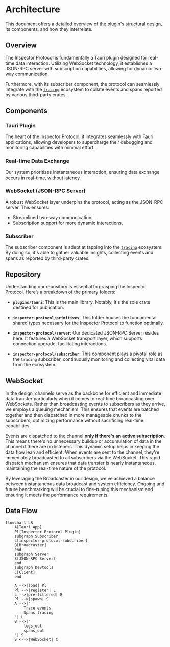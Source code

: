 # Architecture

This document offers a detailed overview of the plugin's structural design, its components, and how they interrelate.

## Overview

The Inspector Protocol is fundamentally a Tauri plugin designed for real-time data interaction. Utilizing WebSocket technology, it establishes a JSON-RPC server with subscription capabilities, allowing for dynamic two-way communication. 

Furthermore, with its subscriber component, the protocol can seamlessly integrate with the [`tracing`](https://crates.io/crates/tracing) ecosystem to collate events and spans reported by various third-party crates.

## Components

### **Tauri Plugin**
The heart of the Inspector Protocol, it integrates seamlessly with Tauri applications, allowing developers to supercharge their debugging and monitoring capabilities with minimal effort.

### **Real-time Data Exchange**
Our system prioritizes instantaneous interaction, ensuring data exchange occurs in real-time, without latency.

### **WebSocket (JSON-RPC Server)**
A robust WebSocket layer underpins the protocol, acting as the JSON-RPC server. This ensures:
   - Streamlined two-way communication.
   - Subscription support for more dynamic interactions.

### Subscriber
The subscriber component is adept at tapping into the [`tracing`](https://crates.io/crates/tracing) ecosystem. By doing so, it's able to gather valuable insights, collecting events and spans as reported by third-party crates.

## Repository

Understanding our repository is essential to grasping the Inspector Protocol. Here’s a breakdown of the primary folders:

- **`plugins/tauri`**: This is the main library. Notably, it's the sole crate destined for publication.

- **`inspector-protocol/primitives`**: This folder houses the fundamental shared types necessary for the Inspector Protocol to function optimally.

- **`inspector-protocol/server`**: Our dedicated JSON-RPC Server resides here. It features a WebSocket transport layer, which supports connection upgrade, facilitating interactions.

- **`inspector-protocol/subscriber`**: This component plays a pivotal role as the `tracing` subscriber, continuously monitoring and collecting vital data from the ecosystem.

## WebSocket

In the design, channels serve as the backbone for efficient and immediate data transfer particularly when it comes to real-time broadcasting over WebSockets. Rather than broadcasting events to subscribers as they arrive, we employs a queuing mechanism. This ensures that events are batched together and then dispatched in more manageable chunks to the subscribers, optimizing performance without sacrificing real-time capabilities.

Events are dispatched to the channel **only if there's an active subscription**. This means there's no unnecessary buildup or accumulation of data in the channel if there are no listeners. This dynamic setup helps in keeping the data flow lean and efficient. When events are sent to the channel, they're immediately broadcasted to all subscribers via the WebSocket. This rapid dispatch mechanism ensures that data transfer is nearly instantaneous, maintaining the real-time nature of the protocol.

By leveraging the Broadcaster in our design, we've achieved a balance between instantaneous data broadcast and system efficiency. Ongoing and future benchmarking will be crucial to fine-tuning this mechanism and ensuring it meets the performance requirements.

## Data Flow

```mermaid
flowchart LR
    A[Tauri App]
    Pl[Inspector Protocol Plugin]
    subgraph Subscriber
    L[inspector-protocol-subscriber]
    B[Broadcaster]
    end
    subgraph Server
    S[JSON-RPC Server]
    end
    subgraph Devtools
    C[Client]
    end

    A -->|load| Pl
    Pl -->|register| L
    L -->|pre-filtered| B
    Pl -->|spawn| S
    A -->|"
        Trace events
        Spans tracing
    "| L
    B -->|"
        logs_out
        spans_out
    "| S
    S <-->|WebSocket| C
```